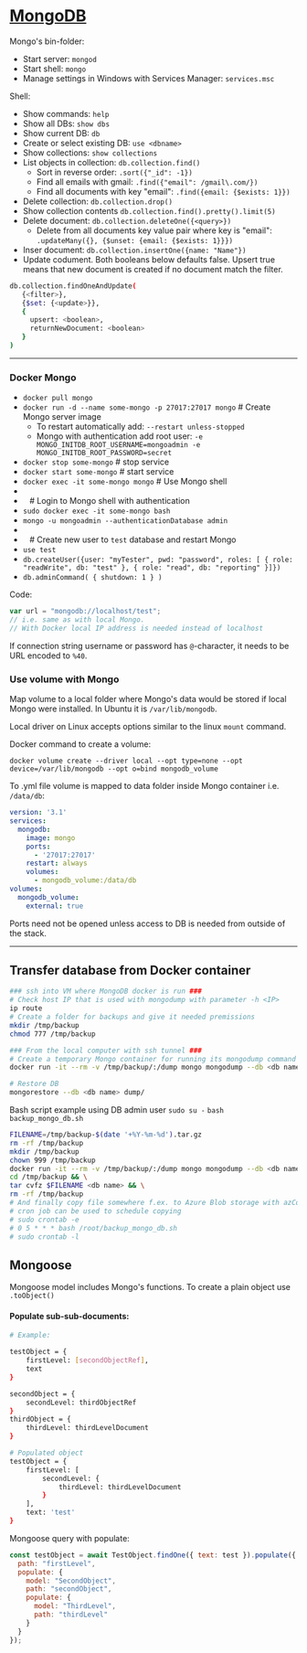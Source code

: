 # [MongoDB](https://www.mongodb.com/)

Mongo's bin-folder:

- Start server: `mongod`
- Start shell: `mongo`
- Manage settings in Windows with Services Manager: `services.msc`

Shell:

- Show commands: `help`
- Show all DBs: `show dbs`
- Show current DB: `db`
- Create or select existing DB: `use <dbname>`
- Show collections: `show collections`
- List objects in collection: `db.collection.find()`
	- Sort in reverse order: `.sort({"_id": -1})`
	- Find all emails with gmail: `.find({"email": /gmail\.com/})`
	- Find all documents with key "email": `.find({email: {$exists: 1}})`
- Delete collection: `db.collection.drop()`
- Show collection contents `db.collection.find().pretty().limit(5)`
- Delete document: `db.collection.deleteOne({<query>})`
	- Delete from all documents key value pair where key is "email": `.updateMany({}, {$unset: {email: {$exists: 1}}})`
- Inser document: `db.collection.insertOne({name: "Name"})`
- Update codument. Both booleans below defaults false. Upsert true means that new document is created if no document match the filter.

```sh
db.collection.findOneAndUpdate(
   {<filter>},
   {$set: {<update>}},
   {
     upsert: <boolean>,
     returnNewDocument: <boolean>
   }
)
```

---

### Docker Mongo

- `docker pull mongo`
- `docker run -d --name some-mongo -p 27017:27017 mongo` # Create Mongo server image
  - To restart automatically add: `--restart unless-stopped`
  - Mongo with authentication add root user: `-e MONGO_INITDB_ROOT_USERNAME=mongoadmin -e MONGO_INITDB_ROOT_PASSWORD=secret`
- `docker stop some-mongo` # stop service
- `docker start some-mongo` # start service
- `docker exec -it some-mongo mongo` # Use Mongo shell
- ` `
- ` ` # Login to Mongo shell with authentication
- `sudo docker exec -it some-mongo bash`
- `mongo -u mongoadmin --authenticationDatabase admin`
- ` `
- ` ` # Create new user to `test` database and restart Mongo
- `use test`
- `db.createUser({user: "myTester", pwd: "password", roles: [ { role: "readWrite", db: "test" }, { role: "read", db: "reporting" }]})`
- `db.adminCommand( { shutdown: 1 } )`

Code:

```javascript
var url = "mongodb://localhost/test";
// i.e. same as with local Mongo.
// With Docker local IP address is needed instead of localhost
```

If connection string username or password has `@`-character, it needs to be URL encoded to `%40`.


### Use volume with Mongo

Map volume to a local folder where Mongo's data would be stored if local Mongo were installed. In Ubuntu it is `/var/lib/mongodb`. 

Local driver on Linux accepts options similar to the linux `mount` command.

Docker command to create a volume:

`docker volume create --driver local --opt type=none --opt device=/var/lib/mongodb --opt o=bind mongodb_volume`

To .yml file volume is mapped to data folder inside Mongo container i.e. `/data/db`:

```yml
version: '3.1'
services:
  mongodb:
    image: mongo
    ports:
      - '27017:27017'
    restart: always
    volumes:
      - mongodb_volume:/data/db
volumes:
  mongodb_volume:
    external: true
```

Ports need not be opened unless access to DB is needed from outside of the stack. 


---


## Transfer database from Docker container

```sh
### ssh into VM where MongoDB docker is run ###
# Check host IP that is used with mongodump with parameter -h <IP>
ip route
# Create a folder for backups and give it needed premissions
mkdir /tmp/backup
chmod 777 /tmp/backup

### From the local computer with ssh tunnel ###
# Create a temporary Mongo container for running its mongodump command
docker run -it --rm -v /tmp/backup/:/dump mongo mongodump --db <db name> -h 172.18.0.1

# Restore DB
mongorestore --db <db name> dump/
```

Bash script example using DB admin user
`sudo su -`
`bash backup_mongo_db.sh`
```bash
FILENAME=/tmp/backup-$(date '+%Y-%m-%d').tar.gz
rm -rf /tmp/backup
mkdir /tmp/backup
chown 999 /tmp/backup
docker run -it --rm -v /tmp/backup/:/dump mongo mongodump --db <db name> -u admin -p <password> -h 172.18.0.1 --authenticationDatabase=admin && \
cd /tmp/backup && \
tar cvfz $FILENAME <db name> && \
rm -rf /tmp/backup
# And finally copy file somewhere f.ex. to Azure Blob storage with azCopy
# cron job can be used to schedule copying
# sudo crontab -e
# 0 5 * * * bash /root/backup_mongo_db.sh
# sudo crontab -l

```

## Mongoose

Mongoose model includes Mongo's functions. To create a plain object use `.toObject()`

#### Populate sub-sub-documents:

```sh
# Example:

testObject = {
	firstLevel: [secondObjectRef],
	text
}

secondObject = {
	secondLevel: thirdObjectRef
}
thirdObject = {
	thirdLevel: thirdLevelDocument
}

# Populated object
testObject = {
	firstLevel: [
		secondLevel: {
			thirdLevel: thirdLevelDocument
		}
	],
	text: 'test'
}
```

Mongoose query with populate:

```javascript
const testObject = await TestObject.findOne({ text: test }).populate({
  path: "firstLevel",
  populate: {
    model: "SecondObject",
    path: "secondObject",
    populate: {
      model: "ThirdLevel",
      path: "thirdLevel"
    }
  }
});
```

